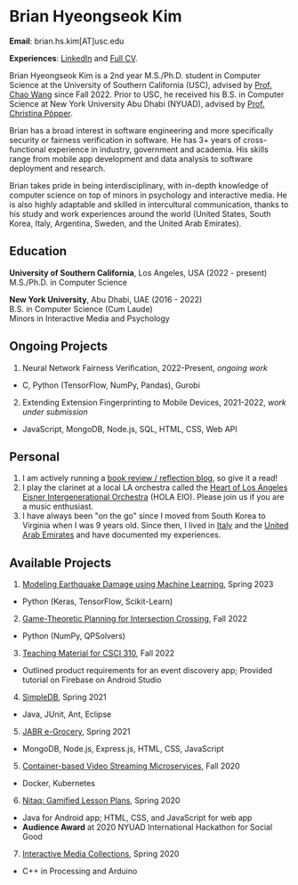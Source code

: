 # Brian Hyeongseok Kim
**Email**: brian.hs.kim[AT]usc.edu


**Experiences**: [LinkedIn](https://www.linkedin.com/in/briankim113/) and [Full CV](https://briankim113.github.io/page/CV-2023-full.pdf).

Brian Hyeongseok Kim is a 2nd year M.S./Ph.D. student in Computer Science at the University of Southern California (USC), advised by [Prof. Chao Wang](https://sites.usc.edu/chaowang/) since Fall 2022. Prior to USC, he received his B.S. in Computer Science at New York University Abu Dhabi (NYUAD), advised by [Prof. Christina Pöpper](https://poepper.net/).

Brian has a broad interest in software engineering and more specifically security or fairness verification in software. He has 3+ years of cross-functional experience in industry, government and academia. His skills range from mobile app development and data analysis to software deployment and research.

Brian takes pride in being interdisciplinary, with in-depth knowledge of computer science on top of minors in psychology and interactive media. He is also highly adaptable and skilled in intercultural communication, thanks to his study and work experiences around the world (United States, South Korea, Italy, Argentina, Sweden, and the United Arab Emirates).

## Education
**University of Southern California**, Los Angeles, USA (2022 - present)  
M.S./Ph.D. in Computer Science

**New York University**, Abu Dhabi, UAE (2016 - 2022)  
B.S. in Computer Science (Cum Laude)  
Minors in Interactive Media and Psychology

## Ongoing Projects
1. Neural Network Fairness Verification, 2022-Present, _ongoing work_
  * C, Python (TensorFlow, NumPy, Pandas), Gurobi
2. Extending Extension Fingerprinting to Mobile Devices, 2021-2022, _work under submission_
  * JavaScript, MongoDB, Node.js, SQL, HTML, CSS, Web API

## Personal
1. I am actively running a [book review / reflection blog](https://brianreadsbooks.wordpress.com/), so give it a read!
2. I play the clarinet at a local LA orchestra called the [Heart of Los Angeles Eisner Intergenerational Orchestra](https://www.holaio.org) (HOLA EIO). Please join us if you are a music enthusiast.
3. I have always been "on the go" since I moved from South Korea to Virginia when I was 9 years old. Since then, I lived in [Italy](https://briankim113.wixsite.com/ciao-italia) and the [United Arab Emirates](https://briankim113.wixsite.com/nyuad) and have documented my experiences.

## Available Projects
1. [Modeling Earthquake Damage using Machine Learning](https://github.com/briankim113/CSCI567_FinalProject), Spring 2023
* Python (Keras, TensorFlow, Scikit-Learn)
2. [Game-Theoretic Planning for Intersection Crossing](https://github.com/sjwil/CS513Project), Fall 2022
* Python (NumPy, QPSolvers)
3. [Teaching Material for CSCI 310](https://github.com/briankim113/CSCI310), Fall 2022
* Outlined product requirements for an event discovery app; Provided tutorial on Firebase on Android Studio
4. [SimpleDB](https://github.com/briankim113/Database-Systems), Spring 2021
* Java, JUnit, Ant, Eclipse
5. [JABR e-Grocery](https://github.com/briankim113/JABR-eGrocery), Spring 2021
* MongoDB, Node.js, Express.js, HTML, CSS, JavaScript
5. [Container-based Video Streaming Microservices](https://github.com/briankim113/gist-internship), Fall 2020
* Docker, Kubernetes
6. [Nitaq: Gamified Lesson Plans](https://github.com/briankim113/nitaq), Spring 2020
* Java for Android app; HTML, CSS, and JavaScript for web app
* **Audience Award** at 2020 NYUAD International Hackathon for Social Good
7. [Interactive Media Collections](https://github.com/briankim113/Introduction-to-Interactive-Media), Spring 2020
* C++ in Processing and Arduino
